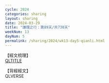 ```yaml
---
cycle: 2024
categories: sharing
layout: sharing
date: 2024-03-29
title: "謙理之行：第89天/共730天"
weekNum: 13
dayNum: 5
permalink: /sharing/2024/wk13-day5-qianli.html
---
```

【經文梳理】  
[QLTITLE](QLLINK)

【背經經文】  
QLVERSE
